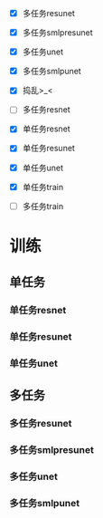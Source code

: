 - [x] 多任务resunet
- [x] 多任务smlpresunet
- [x] 多任务unet
- [x] 多任务smlpunet
- [x] 捣乱>_<
- [ ] 多任务resnet
- [x] 单任务resnet
- [x] 单任务resunet
- [x] 单任务unet
- [x] 单任务train
- [ ] 多任务train



# 训练

## 单任务

### 单任务resnet



### 单任务resunet



### 单任务unet



## 多任务

### 多任务resunet



### 多任务smlpresunet



### 多任务unet



### 多任务smlpunet


